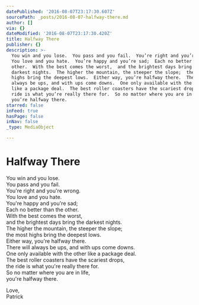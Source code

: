 ```yaml
---
datePublished: '2016-08-07T23:17:30.607Z'
sourcePath: _posts/2016-08-07-halfway-there.md
author: []
via: {}
dateModified: '2016-08-07T23:17:30.420Z'
title: Halfway There
publisher: {}
description: >-
  You win and you lose.  You pass and you fail.  You’re right and you’re wrong. 
  You love and you hate.  You’re happy and you’re sad;  Each no better than the
  other.  With the best comes the worst,  and the brightest days bring the
  darkest nights.  The higher the mountain, the steeper the slope;  the most
  highs bring the deepest lows.  Either way, you’re halfway there.  There will
  always be ups, and with ups come downs.  One only available with the other
  like a package deal.  The best roller coasters have the scariest drops,  the
  ride is what you’re really there for.  So no matter where you are in life, 
  you’re halfway there.
starred: false
inFeed: true
hasPage: false
inNav: false
_type: MediaObject

---
```

# Halfway There

You win and you lose.  
You pass and you fail.  
You're right and you're wrong.  
You love and you hate.  
You're happy and you're sad;  
Each no better than the other.  
With the best comes the worst,  
and the brightest days bring the darkest nights.  
The higher the mountain, the steeper the slope;  
the most highs bring the deepest lows.  
Either way, you're halfway there.  
There will always be ups, and with ups come downs.  
One only available with the other like a package deal.  
The best roller coasters have the scariest drops,  
the ride is what you're really there for.  
So no matter where you are in life,  
you're halfway there.

Love,  
Patrick